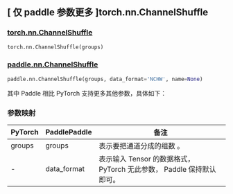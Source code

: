 ## [ 仅 paddle 参数更多 ]torch.nn.ChannelShuffle

### [torch.nn.ChannelShuffle](https://pytorch.org/docs/stable/generated/torch.nn.ChannelShuffle.html?highlight=channelshuffle#torch.nn.ChannelShuffle)

```python
torch.nn.ChannelShuffle(groups)
```

### [paddle.nn.ChannelShuffle](https://www.paddlepaddle.org.cn/documentation/docs/zh/develop/api/paddle/nn/ChannelShuffle_cn.html)

```python
paddle.nn.ChannelShuffle(groups, data_format='NCHW', name=None)
```

其中 Paddle 相比 PyTorch 支持更多其他参数，具体如下：
### 参数映射
| PyTorch       | PaddlePaddle | 备注                                                   |
| ------------- | ------------ | ------------------------------------------------------ |
| groups          | groups         | 表示要把通道分成的组数 。                                     |
| -           | data_format           | 表示输入 Tensor 的数据格式， PyTorch 无此参数， Paddle 保持默认即可。               |
